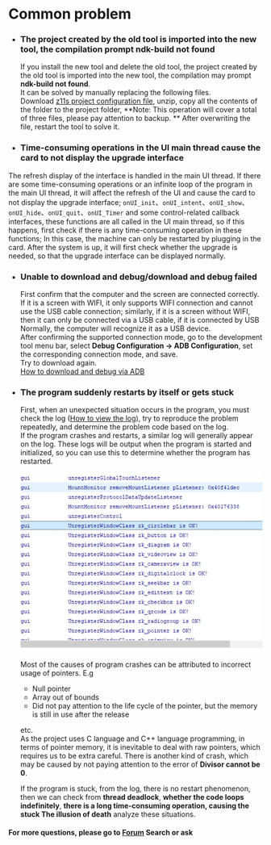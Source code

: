 
# Common problem
* ### The project created by the old tool is imported into the new tool, the compilation prompt **ndk-build not found** 
  If you install the new tool and delete the old tool, the project created by the old tool is imported into the new tool, the compilation may prompt **ndk-build not found**.  
  It can be solved by manually replacing the following files.  
  Download [z11s project configuration file](assets/z11sproject-configuration.zip), unzip, copy all the contents of the folder to the project folder, **Note: This operation will cover a total of three files, please pay attention to backup. **
  After overwriting the file, restart the tool to solve it.
  
* ### Time-consuming operations in the UI main thread cause the card to not display the upgrade interface
The refresh display of the interface is handled in the main UI thread. If there are some time-consuming operations or an infinite loop of the program in the main UI thread, it will affect the refresh of the UI and cause the card to not display the upgrade interface;
`onUI_init`、`onUI_intent`、`onUI_show`、`onUI_hide`、`onUI_quit`、`onUI_Timer` and some control-related callback interfaces, these functions are all called in the UI main thread, so if this happens, first check if there is any time-consuming operation in these functions;
In this case, the machine can only be restarted by plugging in the card. After the system is up, it will first check whether the upgrade is needed, so that the upgrade interface can be displayed normally.

* ### Unable to download and debug/download and debug failed
  First confirm that the computer and the screen are connected correctly. If it is a screen with WIFI, it only supports WIFI connection and cannot use the USB cable connection; similarly, if it is a screen without WIFI, then it can only be connected via a USB cable, if it is connected by USB Normally, the computer will recognize it as a USB device.  
  After confirming the supported connection mode, go to the development tool menu bar, select **Debug Configuration -> ADB Configuration**, set the corresponding connection mode, and save.  
  Try to download again.   
  [How to download and debug via ADB](adb_debug.md)
  

* ### The program suddenly restarts by itself or gets stuck  
  First, when an unexpected situation occurs in the program, you must check the log ([How to view the log](logcat.md)), try to reproduce the problem repeatedly, and determine the problem code based on the log.  
 If the program crashes and restarts, a similar log will generally appear on the log. These logs will be output when the program is started and initialized, so you can use this to determine whether the program has restarted. 
  
  ![](assets/start_log.png)  
  
  Most of the causes of program crashes can be attributed to incorrect usage of pointers. E.g 
  * Null pointer
  * Array out of bounds
  * Did not pay attention to the life cycle of the pointer, but the memory is still in use after the release 
  
  etc.  
  As the project uses C language and C++ language programming, in terms of pointer memory, it is inevitable to deal with raw pointers, which requires us to be extra careful.
  There is another kind of crash, which may be caused by not paying attention to the error of **Divisor cannot be 0**.
  
  If the program is stuck, from the log, there is no restart phenomenon, then we can check from **thread deadlock**, **whether the code loops indefinitely**, **there is a long time-consuming operation, causing the stuck The illusion of death** analyze these situations.

#### For more questions, please go to [Forum](http://bbs.zkswe.com/forum.php) Search or ask